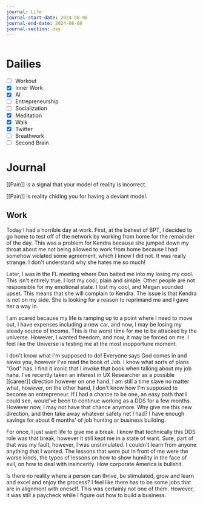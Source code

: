 ```yaml
---
journal: Life
journal-start-date: 2024-08-06
journal-end-date: 2024-08-06
journal-section: day
---
```


```calendar-nav
```

# Dailies

- [ ] Workout
- [x] Inner Work
- [x] AI
- [ ] Entrepreneurship
- [ ] Socialization
- [x] Meditation
- [x] Walk
- [x] Twitter
- [ ] Breathwork
- [ ] Second Brain

# Journal

[[Pain]] is a signal that your model of reality is incorrect. 

[[Pain]] is reality chiding you for having a deviant model. 

## Work

Today I had a horrible day at work. First, at the behest of BPT, I decided to go home to test off of the network by working from home for the remainder of the day. This was a problem for Kendra because she jumped down my throat about me not being allowed to work from home because I had somehow violated some agreement, which I know I did not. It was really strange. I don't understand why she hates me so much!

Later, I was in the FL meeting where Dan baited me into my losing my cool. This isn't entirely true. I lost my cool, plain and simple. Other people are not responsible for my emotional state. I lost my cool, and Megan sounded upset. This means that she will complain to Kendra. The issue is that Kendra is not on my side. She is looking for a reason to reprimand me and I gave her a way in.

I am scared because my life is ramping up to a point where I need to move out, I have expenses including a new car, and now, I may be losing my steady source of income. This is the worst time for me to be attacked by the universe. However, I wanted freedom, and now, it may be forced on me. I feel like the Universe is testing me at the most inopportune moment. 

I don't know what I'm supposed to do! Everyone says God comes in and saves you, however I've read the book of Job. I know what sorts of plans "God" has. I find it ironic that I invoke that book when talking about my job haha. I've recently taken an interest in UX Researcher as a possible [[career]] direction however on one hand, I am still a time slave no matter what, however, on the other hand, I don't know how I'm supposed to become an entrepreneur. If I had a chance to be one, an easy path that I could see, would've been to continue working as a DDS for a few months. However now, I may not have that chance anymore. Why give me this new direction, and then take away whatever safety net I had? I have enough savings for about 6 months' of job hunting or business building.

For once, I just want life to give me a break. I know that technically this DDS role was that break, however it still kept me in a state of want. Sure, part of that was my fault, however, I was unstimulated. I couldn't learn from anyone anything that I wanted.  The lessons that were put in front of me were the worse kinds, the types of lessons on how to show humility in the face of evil, on how to deal with insincerity. How corporate America is bullshit.

Is there no reality where a person can thrive, be stimulated, grow and learn and excel and enjoy the process? I feel like there has to be some jobs that are in alignment with oneself.  This was certainly not one of them. However, it was still a paycheck while I figure out how to build a business.